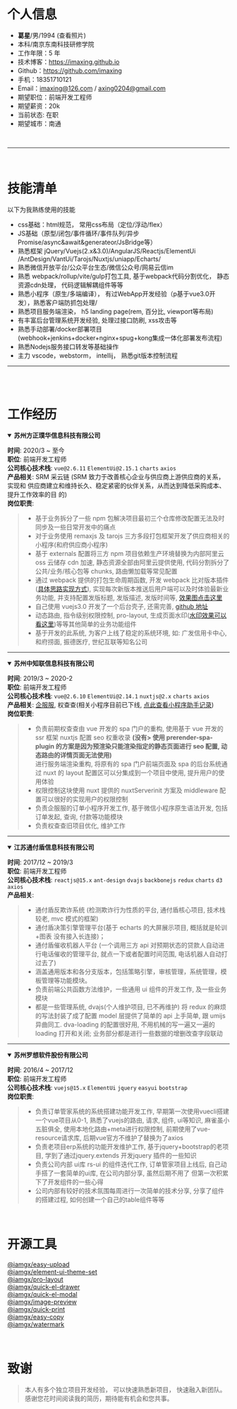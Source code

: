 # 个人信息

- **葛星**/男/1994 <span style="cursor: pointer" onclick="imagePreview(['https://cdn.jsdelivr.net/gh/imaxing/cdn@1.0.5/image/identification.png', 'https://cdn.jsdelivr.net/gh/imaxing/cdn@1.0.5/image/daily.png'])">(查看照片)</span>
- 本科/南京东南科技研修学院
- 工作年限：5 年
- 技术博客：<a href="https://imaxing.github.io" style="text-decoration: underline">https://imaxing.github.io</a>
- Github：<a href="https://github.com/imaxing" style="text-decoration: underline">https://github.com/imaxing</a>
- 手机：18351710121
- Email：imaxing@126.com / axing0204@gmail.com
- 期望职位：前端开发工程师
- 期望薪资：20k
- 当前状态: 在职
- 期望城市：南通

<br />

---

<br />

# 技能清单
以下为我熟练使用的技能

- css基础：html规范， 常用css布局（定位/浮动/flex）
- JS基础（原型/闭包/事件循环/事件队列/异步 Promise/async&await&generateor/JsBridge等） 
- 熟悉框架 jQuery/Vuejs(2.x&3.0)/AngularJS/Reactjs/ElementUi
  /AntDesign/VantUi/Tarojs/Nuxtjs/uniapp/Echarts/
- 熟悉微信开放平台/公众平台生态/微信公众号/网易云信im
- 熟悉 webpack/rollup/vite/gulp打包工具, 基于webpack代码分割优化， 静态资源cdn处理， 代码逻辑解耦组件等等
- 熟悉小程序（原生/多端编译）， 有过WebApp开发经验（p基于vue3.0开发），熟悉客户端防抓包处理/
- 熟悉项目服务端渲染， h5 landing page(rem, 百分比, viewport等布局)
- 有丰富后台管理系统开发经验, 处理过接口防刷, xss攻击等
- 熟悉手动部署/docker部署项目(webhook+jenkins+docker+nginx+spug+kong集成一体化部署发布流程)
- 熟悉Nodejs服务接口转发等基础操作
- 主力 vscode，webstorm， intellij， 熟悉git版本控制流程

---

<br/>



<br/>

# 工作经历

<details open>
  <summary>
    <strong>苏州方正璞华信息科技有限公司</strong>
  </summary>

**时间**: 2020/3 ~ 至今 <br />
**职位**: 前端开发工程师<br />
**公司核心技术栈**: `vue@2.6.11` `ElementUi@2.15.1` `charts` `axios`<br />
**产品相关**: SRM 采云链 (SRM 致力于改善核心企业与供应商上游供应商的关系，实现和
供应商建立和维持长久、稳定紧密的伙伴关系，从而达到降低采购成本、提升工作效率的目
的)<br />
**岗位职责**:
> - 基于业务拆分了一些 npm 包解决项目最初三个仓库修改配置无法及时同步及一些日常开发中的痛点
> - 对于业务使用 remaxjs 及 tarojs 三方多段打包框架开发了供应商相关的小程序(和府供应商小程序)
> - 基于 externals 配置将三方 npm 项目依赖生产环境替换为内部阿里云 oss 云储存 cdn 加速, 静态资源全部由阿里云提供使用, 代码分割拆分了公共/业务/核心包等 chunks, 路由懒加载等常见配置
> - 通过 webpack 提供的打包生命周期函数, 开发 webpack 比对版本插件([具体思路实现方式](https://imaxing.github.io/#refresh-prod-code)), 实现每次新版本推送后用户端可以及时体验最新业务功能, 并支持配置发版标题, 发版描述, 发版时间等, <a href="https://tva1.sinaimg.cn/large/e6c9d24egy1h0pmk5v7crj22js0k2n0r.jpg" target="blank">效果图点击这里</a>
> - 自己使用 vuejs3.0 开发了一个后台壳子, 还需完善, [github 地址](https://github.com/imaxing/vue_quick_start_template)
> - 动态路由, 指令级别权限控制, pro-layout, 生成页面水印([水印效果可以看这里](https://imaxing.github.io/#water-mark))等等其他简单的业务功能组件
> - 基于开发的此系统, 为客户上线了稳定的系统环境, 如: 广发信用卡中心, 和府捞面, 振德医疗, 世纪互联等知名公司

---

</details>

<details open>
  <summary>
    <strong>苏州中知联信息科技有限公司</strong>
  </summary>

**时间**: 2019/3 ~ 2020-2<br />
**职位**: 前端开发工程师<br />
**公司核心技术栈**: `vue@2.6.10` `ElementUi@2.14.1` `nuxtjs@2.x` `charts` `axios`<br />
**产品相关**: [企服服](https://www.qcc.com/firm/53ae4ecb1021cc9942f83b0112a0ffb8.html), 权查查(相关小程序目前已下线, [点此查看小程序助手记录](https://tva1.sinaimg.cn/large/e6c9d24egy1h0pnyxas76j20wd0u0abr.jpg)<a href=""></a>)<br />
**岗位职责**:

> - 负责前期权查查由 vue 开发的 spa 门户的重构, 使用基于 vue 开发的 ssr 框架 nuxtjs 配置 seo 权重收录
> **(没有> 使用 prerender-spa-plugin 的方案是因为预渲染只能渲染指定的静态页面进行 seo 配置, 动态路由的详情页面无法使用)**
  <br />进行服务端渲染重构, 将原有的 spa 门户前端页面及 spa 的后台系统通过 nuxt 的 layout 配置区可以分集成到一个项目中使用, 提升用户的使用体验
> - 权限控制这块使用 nuxt 提供的 nuxtServerinit 方案及 middleware 配置可以很好的实现用户的权限控制
> - 负责企服服的订单小程序开发工作, 基于微信小程序原生语法开发, 包括订单发起, 查询, 付款等功能模块
> - 负责权查查旧项目优化, 维护工作

---

</details>
<details open>
  <summary>
    <strong>江苏通付盾信息科技有限公司</strong>
  </summary>

**时间**: 2017/12 ~ 2019/3 <br/>
**职位**: 前端开发工程师<br/>
**公司核心技术栈**: `reactjs@15.x` `ant-design` `dvajs` `backbonejs` `redux` `charts` `d3` `axios`<br/>
**产品相关**:

> - 通付盾反欺诈系统 (检测欺诈⾏为性质的平台, 通付盾核心项目, 技术栈较老, mvc 模式的框架)
> - 通付盾决策引擎管理平台(基于 echarts 的大屏展示项目, 概括就是轮训+图表 没有接入长连接)；
> - 通付盾催收机器⼈平台 (⼀个调用三方 api 对预期状态的贷款⼈自动进⾏电话催收的管理平台, 就点一下或者配置时间范围, 电话机器人自动打过去了)
> - 涵盖通⽤版本和各分⽀版本，包括策略引擎，审核管理，系统管理，模板管理等功能模块。
> - 负责前端公共函数⽅法维护，一些通⽤ ui 组件的开发工作, 及一些业务模块
> - 都是一些管理系统, dvajs(个人维护项目, 已不再维护) 将 redux 的麻烦的写法封装了成了配置 model 层提供了简单的 api 上手简单, 跟 umijs 异曲同工. dva-loading 的配置很好用, 不用机械的写一遍又一遍的 loading 打开和关闭; 业务部分都是进行一些数据的增删改查字段联动

---

</details>

<details open>
  <summary>
    <strong>苏州罗想软件股份有限公司</strong>
  </summary>

**时间**:  2016/4 ~ 2017/12<br/>
**职位**:  前端开发工程师<br/>
**公司核心技术栈**:  `vuejs@15.x` `ElementUi` `jquery` `easyui` `bootstrap`<br/>
**岗位职责**:
> - 负责订单管家系统的系统搭建功能开发工作, 早期第一次使用vuecli搭建一个vue项目从0-1, 熟悉了vuejs的路由, 请求, 组件, ui等知识, 麻雀虽小五脏俱全, 使用本地化路由+meta进行权限控制, 前期使用了vue-resource请求库, 后期vue官方不维护了替换为了axios
> - 负责老项目erp系统的功能开发维护工作, 基于jquery+bootstrap的老项目, 学到了通过jquery.extends 开发jquery 插件的一些知识
> - 负责公司内部 ui库 rs-ui  的组件迭代工作, 订单管家项目上线后, 自己动手搭了一套简单的ui库, 在公司内部分享, 虽然后期不用了 但第一次积累下了开发组件的一些心得
> - 公司内部有较好的技术氛围每周进行一次简单的技术分享, 分享了组件的搭建过程, 如何创建一个自己的table组件等等
</details>

<br/>

# 开源工具
  [@iamgx/easy-upload](https://www.npmjs.com/package/@iamgx/easy-upload)<br />
  [@iamgx/element-ui-theme-set](https://www.npmjs.com/package/@iamgx/element-ui-theme-set)<br />
  [@iamgx/pro-layout](https://www.npmjs.com/package/@iamgx/pro-layout)<br />
  [@iamgx/quick-el-drawer](https://www.npmjs.com/package/@iamgx/quick-el-drawer)<br />
  [@iamgx/quick-el-modal](https://www.npmjs.com/package/@iamgx/quick-el-modal)<br />
  [@iamgx/image-preview](https://www.npmjs.com/package/@iamgx/image-preview)<br />
  [@iamgx/quick-print](https://www.npmjs.com/package/@iamgx/quick-print)<br />
  [@iamgx/easy-copy](https://www.npmjs.com/package/@iamgx/easy-copy)<br />
  [@iamgx/watermark](https://www.npmjs.com/package/@iamgx/watermark)<br />

<br/>


# 致谢
> 本人有多个独立项目开发经验， 可以快速熟悉新项目， 快速融入新团队。<br/>
> 感谢您花时间阅读我的简历，期待能有机会和您共事。
